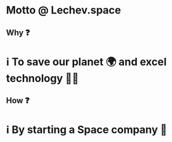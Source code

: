 # Motto @ Lechev.space

## Why ❓
# ℹ️ To save our planet 🌍 and excel technology 🧑‍🔬

## How ❓
# ℹ️ By starting a Space company 🚀